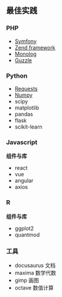 ## 最佳实践

### PHP

- [Symfony](http://symfony.com)
- [Zend framework](https://framework.zend.com)
- [Monolog](https://github.com/Seldaek/monolog)
- [Guzzle](http://docs.guzzlephp.org/en/stable/)


### Python

- [Requests](https://2.python-requests.org//en/master)
- [Numpy](https://www.numpy.org)
- scipy
- matplotlib
- pandas
- flask
- scikit-learn


### Javascript

**组件与库**

- react
- vue
- angular
- axios

### R

**组件与库**

- ggplot2
- quantmod

### 工具

- docusaurus  文档
- maxima  数学代数
- gimp  画图
- octave 数值计算



  
